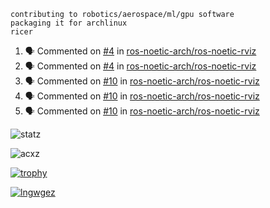 ```
contributing to robotics/aerospace/ml/gpu software
packaging it for archlinux
ricer
```

<!--START_SECTION:activity-->
1. 🗣 Commented on [#4](https://github.com/ros-noetic-arch/ros-noetic-rviz/issues/4) in [ros-noetic-arch/ros-noetic-rviz](https://github.com/ros-noetic-arch/ros-noetic-rviz)
2. 🗣 Commented on [#4](https://github.com/ros-noetic-arch/ros-noetic-rviz/issues/4) in [ros-noetic-arch/ros-noetic-rviz](https://github.com/ros-noetic-arch/ros-noetic-rviz)
3. 🗣 Commented on [#10](https://github.com/ros-noetic-arch/ros-noetic-rviz/issues/10) in [ros-noetic-arch/ros-noetic-rviz](https://github.com/ros-noetic-arch/ros-noetic-rviz)
4. 🗣 Commented on [#10](https://github.com/ros-noetic-arch/ros-noetic-rviz/issues/10) in [ros-noetic-arch/ros-noetic-rviz](https://github.com/ros-noetic-arch/ros-noetic-rviz)
5. 🗣 Commented on [#10](https://github.com/ros-noetic-arch/ros-noetic-rviz/issues/10) in [ros-noetic-arch/ros-noetic-rviz](https://github.com/ros-noetic-arch/ros-noetic-rviz)
<!--END_SECTION:activity-->


![statz](https://github-readme-stats.vercel.app/api?username=acxz&include_all_commits=true&show_icons=true)

<p><img align="center" src="https://github-readme-streak-stats.herokuapp.com/?user=acxz&" alt="acxz" /></p>

[![trophy](https://github-profile-trophy.vercel.app/?username=acxz)](https://github.com/ryo-ma/github-profile-trophy)

[![lngwgez](https://github-readme-stats.vercel.app/api/top-langs/?username=acxz&layout=compact)](https://github.com/acxz/github-readme-stats)
